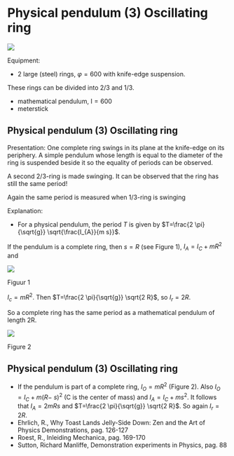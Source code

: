 # Physical pendulum (3) Oscillating ring 

![](https://cdn.mathpix.com/cropped/2024_06_24_668c87bc23f70b6d4cb7g-1.jpg?height=626&width=1363&top_left_y=370&top_left_x=305)

Equipment:

- 2 large (steel) rings, $\varphi=600$ with knife-edge suspension.

These rings can be divided into $2 / 3$ and $1 / 3$.

- mathematical pendulum, $\mathrm{I}=600$
- meterstick


## Physical pendulum (3) Oscillating ring

Presentation: One complete ring swings in its plane at the knife-edge on its periphery. A simple pendulum whose length is equal to the diameter of the ring is suspended beside it so the equality of periods can be observed.

A second $2 / 3$-ring is made swinging. It can be observed that the ring has still the same period!

Again the same period is measured when $1 / 3$-ring is swinging

Explanation:

- For a physical pendulum, the period $T$ is given by $T=\frac{2 \pi}{\sqrt{g}} \sqrt{\frac{I_{A}}{m s}}$.

If the pendulum is a complete ring, then $s=R$ (see Figure 1), $I_{A}=I_{C}+m R^{2}$ and

![](https://cdn.mathpix.com/cropped/2024_06_24_668c87bc23f70b6d4cb7g-2.jpg?height=388&width=366&top_left_y=890&top_left_x=955)

Figuur 1

$I_{c}=m R^{2}$. Then $T=\frac{2 \pi}{\sqrt{g}} \sqrt{2 R}$, so $I_{r}=2 R$.

So a complete ring has the same period as a mathematical pendulum of length 2R.

![](https://cdn.mathpix.com/cropped/2024_06_24_668c87bc23f70b6d4cb7g-2.jpg?height=341&width=369&top_left_y=1667&top_left_x=1016)

Figure 2

## Physical pendulum (3) Oscillating ring

- If the pendulum is part of a complete ring, $I_{O}=m R^{2}$ (Figure 2). Also $I_{O}=I_{C}+m(R-$ $s)^{2}$ (C is the center of mass) and $I_{A}=I_{C}+m s^{2}$. It follows that $I_{A}=2 m R s$ and $T=\frac{2 \pi}{\sqrt{g}} \sqrt{2 R}$. So again $I_{r}=2 R$.
- Ehrlich, R., Why Toast Lands Jelly-Side Down: Zen and the Art of Physics Demonstrations, pag. 126-127
- Roest, R., Inleiding Mechanica, pag. 169-170
- Sutton, Richard Manliffe, Demonstration experiments in Physics, pag. 88

